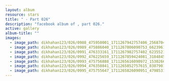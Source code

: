 ```yaml
---
layout: album
resource: stars
title: " - Part 026"
description: "facebook album of , part 026."
active: gallery
album-title: ""
images:
  - image_path: dikhahan123/026/0988_475950001_1711267942757406_2568704825442250248_n.jpg
  - image_path: dikhahan123/026/0989_475886040_1711267806090753_662396116700270937_n.jpg
  - image_path: dikhahan123/026/0991_476333161_1711267982757402_6235521559902417310_n.jpg
  - image_path: dikhahan123/026/0992_476225659_1711267859424081_3184845712647612793_n.jpg
  - image_path: dikhahan123/026/0993_475756888_1711265616090972_1530266104501470212_n.jpg
  - image_path: dikhahan123/026/0994_476350841_1711265852757615_8387901877187900742_n.jpg
  - image_path: dikhahan123/026/0995_475755647_1711265826090951_4798531617054659638_n.jpg
---
```

